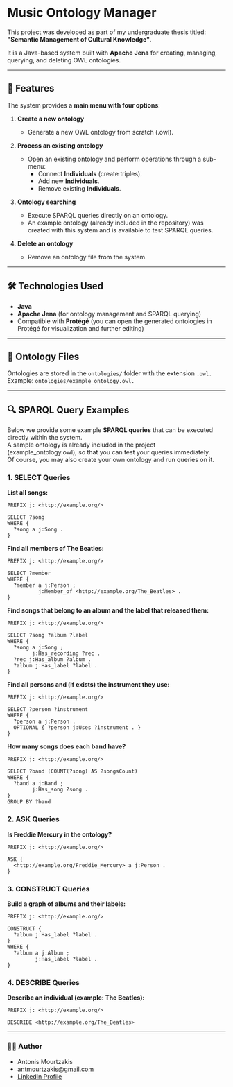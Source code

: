 # Music Ontology Manager

This project was developed as part of my undergraduate thesis titled:  
**"Semantic Management of Cultural Knowledge"**.  

It is a Java-based system built with **Apache Jena** for creating, managing, querying, and deleting OWL ontologies.  

---

## 📌 Features  

The system provides a **main menu with four options**:  

1. **Create a new ontology**  
   - Generate a new OWL ontology from scratch (.owl).  

2. **Process an existing ontology**  
   - Open an existing ontology and perform operations through a sub-menu:  
     - Connect **Individuals** (create triples).  
     - Add new **Individuals**.  
     - Remove existing **Individuals**.  

3. **Ontology searching**  
   - Execute SPARQL queries directly on an ontology.  
   - An example ontology (already included in the repository) was created with this system and is available to test SPARQL queries.  

4. **Delete an ontology**  
   - Remove an ontology file from the system.  

---

## 🛠️ Technologies Used  

- **Java**  
- **Apache Jena** (for ontology management and SPARQL querying)  
- Compatible with **Protégé** (you can open the generated ontologies in Protégé for visualization and further editing)  

---

## 📂 Ontology Files
Ontologies are stored in the `ontologies/` folder with the extension `.owl.` Example: `ontologies/example_ontology.owl.`

---

## 🔍 SPARQL Query Examples

Below we provide some example **SPARQL queries** that can be executed directly within the system.  
A sample ontology is already included in the project (example_ontology.owl), so that you can test your queries immediately.  
Of course, you may also create your own ontology and run queries on it.  

### 1. SELECT Queries

**List all songs:**
```sparql
PREFIX j: <http://example.org/>

SELECT ?song
WHERE {
  ?song a j:Song .
}
```

**Find all members of The Beatles:**
```sparql
PREFIX j: <http://example.org/>

SELECT ?member
WHERE {
  ?member a j:Person ;
          j:Member_of <http://example.org/The_Beatles> .
}
```

**Find songs that belong to an album and the label that released them:**
```sparql
PREFIX j: <http://example.org/>

SELECT ?song ?album ?label
WHERE {
  ?song a j:Song ;
        j:Has_recording ?rec .
  ?rec j:Has_album ?album .
  ?album j:Has_label ?label .
}
```

**Find all persons and (if exists) the instrument they use:**
```sparql
PREFIX j: <http://example.org/>

SELECT ?person ?instrument
WHERE {
  ?person a j:Person .
  OPTIONAL { ?person j:Uses ?instrument . }
}
```

**How many songs does each band have?**
```sparql
PREFIX j: <http://example.org/>

SELECT ?band (COUNT(?song) AS ?songsCount)
WHERE {
  ?band a j:Band ;
        j:Has_song ?song .
}
GROUP BY ?band
```

### 2. ASK Queries

**Is Freddie Mercury in the ontology?**
```sparql
PREFIX j: <http://example.org/>

ASK {
  <http://example.org/Freddie_Mercury> a j:Person .
}
```

### 3. CONSTRUCT Queries

**Build a graph of albums and their labels:**
```sparql
PREFIX j: <http://example.org/>

CONSTRUCT {
  ?album j:Has_label ?label .
}
WHERE {
  ?album a j:Album ;
         j:Has_label ?label .
}
```

### 4. DESCRIBE Queries

**Describe an individual (example: The Beatles):**
```sparql
PREFIX j: <http://example.org/>

DESCRIBE <http://example.org/The_Beatles>
```

---

### 👨‍💻 Author
- Antonis Mourtzakis
- antmourtzakis@gmail.com
- [LinkedIn Profile](https://www.linkedin.com/in/antonis-mourtzakis/)

